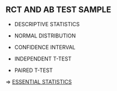 ## RCT AND AB TEST SAMPLE

- DESCRIPTIVE STATISTICS

- NORMAL DISTRIBUTION

- CONFIDENCE INTERVAL

- INDEPENDENT T-TEST

- PAIRED T-TEST

=> [ESSENTIAL STATISTICS](https://docs.google.com/spreadsheets/d/1As3M-jtGjaf4QSuAkgXX5tZ3ykkeuxOWiLoke6zXtkE/edit?usp=sharing)
